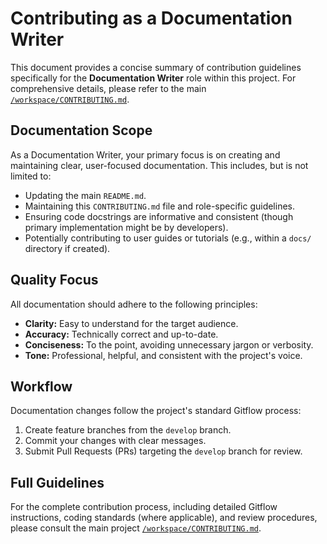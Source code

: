 # Contributing as a Documentation Writer

This document provides a concise summary of contribution guidelines specifically for the **Documentation Writer** role within this project. For comprehensive details, please refer to the main [`/workspace/CONTRIBUTING.md`](/workspace/CONTRIBUTING.md).

## Documentation Scope

As a Documentation Writer, your primary focus is on creating and maintaining clear, user-focused documentation. This includes, but is not limited to:

*   Updating the main `README.md`.
*   Maintaining this `CONTRIBUTING.md` file and role-specific guidelines.
*   Ensuring code docstrings are informative and consistent (though primary implementation might be by developers).
*   Potentially contributing to user guides or tutorials (e.g., within a `docs/` directory if created).

## Quality Focus

All documentation should adhere to the following principles:

*   **Clarity:** Easy to understand for the target audience.
*   **Accuracy:** Technically correct and up-to-date.
*   **Conciseness:** To the point, avoiding unnecessary jargon or verbosity.
*   **Tone:** Professional, helpful, and consistent with the project's voice.

## Workflow

Documentation changes follow the project's standard Gitflow process:

1.  Create feature branches from the `develop` branch.
2.  Commit your changes with clear messages.
3.  Submit Pull Requests (PRs) targeting the `develop` branch for review.

## Full Guidelines

For the complete contribution process, including detailed Gitflow instructions, coding standards (where applicable), and review procedures, please consult the main project [`/workspace/CONTRIBUTING.md`](/workspace/CONTRIBUTING.md).